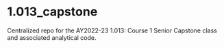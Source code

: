 # 1.013_capstone
Centralized repo for the AY2022-23 1.013: Course 1 Senior Capstone class and associated analytical code. 
